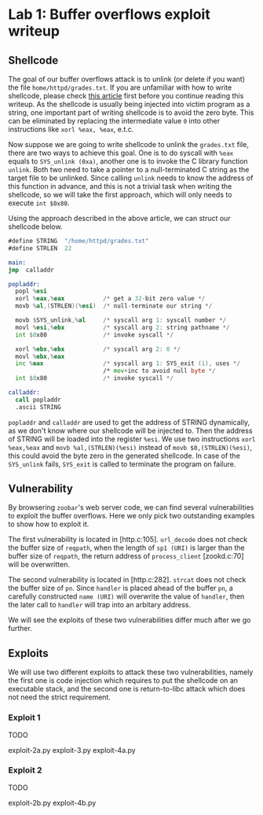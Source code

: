 # Lab 1: Buffer overflows exploit writeup

## Shellcode

The goal of our buffer overflows attack is to unlink (or delete if you want) the
file `home/httpd/grades.txt`. If you are unfamiliar with how to write shellcode,
please check [this article](http://www.phrack.com/issues.html?issue=49&id=14#article)
first before you continue reading this writeup. As the shellcode is usually
being injected into victim program as a string, one important part of writing
shellcode is to avoid the zero byte. This can be eliminated by replacing the
intermediate value `0` into other instructions like `xorl %eax, %eax`, e.t.c.

Now suppose we are going to write shellcode to unlink the `grades.txt` file,
there are two ways to achieve this goal. One is to do syscall with `%eax` equals
to `SYS_unlink (0xa)`, another one is to invoke the C library function `unlink`.
Both two need to take a pointer to a null-terminated C string as the target file
to be unlinked. Since calling `unlink` needs to know the address of this
function in advance, and this is not a trivial task when writing the shellcode,
so we will take the first approach, which will only needs to execute `int $0x80`.

Using the approach described in the above article, we can struct our shellcode
below.

```asm
#define STRING  "/home/httpd/grades.txt"
#define STRLEN  22

main:
jmp  calladdr

popladdr:
  popl %esi
  xorl %eax,%eax           /* get a 32-bit zero value */
  movb %al,(STRLEN)(%esi)  /* null-terminate our string */

  movb $SYS_unlink,%al     /* syscall arg 1: syscall number */
  movl %esi,%ebx           /* syscall arg 2: string pathname */
  int $0x80                /* invoke syscall */

  xorl %ebx,%ebx           /* syscall arg 2: 0 */
  movl %ebx,%eax
  inc %eax                 /* syscall arg 1: SYS_exit (1), uses */
                           /* mov+inc to avoid null byte */
  int $0x80                /* invoke syscall */

calladdr:
  call popladdr
  .ascii STRING
```

`popladdr` and `calladdr` are used to get the address of STRING dynamically, as
we don't know where our shellcode will be injected to. Then the address of
STRING will be loaded into the register `%esi`. We use two instructions
`xorl %eax,%eax` and `movb %al,(STRLEN)(%esi)` instead of `movb $0,(STRLEN)(%esi)`,
this could avoid the byte zero in the generated shellcode. In case of the
`SYS_unlink` fails, `SYS_exit` is called to terminate the program on failure.

## Vulnerability

By browsering `zoobar`'s web server code, we can find several vulnerabilities to
exploit the buffer overflows. Here we only pick two outstanding examples to show
how to exploit it.

The first vulnerability is located in [http.c:105]. `url_decode` does not check
the buffer size of `reqpath`, when the length of `sp1 (URI)` is larger than the
buffer size of `reqpath`, the return address of `process_client` [zookd.c:70]
will be overwritten.

The second vulnerability is located in [http.c:282]. `strcat` does not check the
buffer size of `pn`. Since `handler` is placed ahead of the buffer `pn`, a
carefully constructed `name (URI)` will overwrite the value of `handler`, then
the later call to `handler` will trap into an arbitary address.

We will see the exploits of these two vulnerabilities differ much after we go
further.

## Exploits

We will use two different exploits to attack these two vulnerabilities, namely
the first one is code injection which requires to put the shellcode on an
executable stack, and the second one is return-to-libc attack which does not
need the strict requirement.

### Exploit 1

TODO

exploit-2a.py
exploit-3.py
exploit-4a.py

### Exploit 2

TODO

exploit-2b.py
exploit-4b.py

